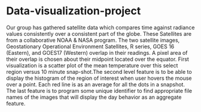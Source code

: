 # Data-visualization-project
Our group has gathered satellite data which compares time against radiance values consistently over a consistent part of the globe. These Satellites are from a collaborative NOAA &amp; NASA program. The two satellite images, Geostationary Operational Environment Satellites, R series, GOES 16 (Eastern), and GOES17 (Western) overlap in their readings. A pixel area of their overlap is chosen about their midpoint located over the equator. First visualization is a scatter plot of the mean temperature over this select region versus 10 minute snap-shot.The second level feature is to be able to display the histogram of the region of interest when user hovers the mouse over a point. Each red line is as an average for all the dots in a snapshot. The last feature is to program some unique identifier to find appropriate file names of the images that will display the day behavior as an aggregate feature.
